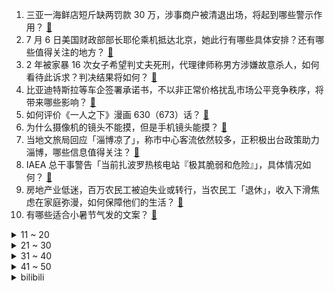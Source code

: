 1. 三亚一海鲜店短斤缺两罚款 30 万，涉事商户被清退出场，将起到哪些警示作用？ [:link:](https://www.zhihu.com/question/610555575)
2. 7 月 6 日美国财政部部长耶伦乘机抵达北京，她此行有哪些具体安排？还有哪些值得关注的地方？ [:link:](https://www.zhihu.com/question/610702246)
3. 2 年被家暴 16 次女子希望判丈夫死刑，代理律师称男方涉嫌故意杀人，如何看待此诉求？判决结果将如何？ [:link:](https://www.zhihu.com/question/610619293)
4. 比亚迪特斯拉等车企签署承诺书，不以非正常价格扰乱市场公平竞争秩序，将带来哪些影响？ [:link:](https://www.zhihu.com/question/610644843)
5. 如何评价《一人之下》漫画 630（673）话？ [:link:](https://www.zhihu.com/question/610787570)
6. 为什么摄像机的镜头不能摸，但是手机镜头能摸？ [:link:](https://www.zhihu.com/question/610269078)
7. 当地文旅局回应「淄博凉了」，称市中心客流依然较多，正积极出台政策助力淄博，哪些信息值得关注？ [:link:](https://www.zhihu.com/question/610665108)
8. IAEA 总干事警告「当前扎波罗热核电站『极其脆弱和危险』」，具体情况如何？ [:link:](https://www.zhihu.com/question/610625389)
9. 房地产业低迷，百万农民工被迫失业或转行，当农民工「退休」，收入下滑焦虑在家庭弥漫，如何保障他们的生活？ [:link:](https://www.zhihu.com/question/610633138)
10. 有哪些适合小暑节气发的文案？ [:link:](https://www.zhihu.com/question/541032052)
<details>
<summary>11 ~ 20</summary>

11. 交警查酒驾时后排男子亮出警官证质问「能不能走」，官方回应「正在调查处理」，后续调查有何进展？ [:link:](https://www.zhihu.com/question/610659420)
12. 上海交大录取通知书里有「一滴水」，北科大的通知书「由钢制成」，哪些高校的录取通知书给你留下了深刻印象？ [:link:](https://www.zhihu.com/question/610635358)
13. 推特限流之际，Meta 推出 Threads，已涌入三千万用户，马斯克称其盗取机密，小扎能偷家成功吗？ [:link:](https://www.zhihu.com/question/610631428)
14. 67岁环卫工穿厚重制服在高温下工作，不穿罚款50元，城管局回应：长袖能够起防晒作用，对此你怎么看？ [:link:](https://www.zhihu.com/question/610461726)
15. 2023 LPL 夏季赛于线下举「僵尸」牌子的粉丝公开致歉，这个梗算对 TheShy 选手的侮辱吗？ [:link:](https://www.zhihu.com/question/610480367)
16. 为什么优秀员工往往最先离职？ [:link:](https://www.zhihu.com/question/385026167)
17. 为什么要实行薪酬保密？ [:link:](https://www.zhihu.com/question/28079407)
18. 为什么刘备失败那么多次都站起来了，却在夷陵大败后就中道崩阻了? [:link:](https://www.zhihu.com/question/610426660)
19. 不沉迷游戏和热爱游戏可能并存吗？如果可以，是如何做到的？ [:link:](https://www.zhihu.com/question/602728740)
20. 做「全职儿女」和做家庭主妇有什么不同？为什么「全职儿女」会被认为是「啃老」？ [:link:](https://www.zhihu.com/question/610276645)
</details>
<details>
<summary>21 ~ 30</summary>

21. 每天工作都在摸鱼，没有给公司带来多少实际效益，感觉很心虚怎么办？ [:link:](https://www.zhihu.com/question/610282403)
22. 上海交大医学博士当中学保健员，媒体称高学历就业下沉或成常态，为何该现象频频出现？对社会发展有哪些影响？ [:link:](https://www.zhihu.com/question/610692768)
23. 国漫《秦时明月》为什么越来越冷门了？ [:link:](https://www.zhihu.com/question/597525036)
24. 谷歌披露量子计算机新突破，经典超算需 47 年的任务可在几秒内完成，具有哪些意义？ [:link:](https://www.zhihu.com/question/610524870)
25. 游戏《永劫无间》宣布销量突破 2000 万、并即将转为免费游戏，有哪些值得关注的？ [:link:](https://www.zhihu.com/question/610483242)
26. Uzi 与 Light 同获 6 次 MVP 并列下路选手第一名，如何评价本赛季下路的竞争强度？ [:link:](https://www.zhihu.com/question/610057378)
27. 为什么电车比油车马力大，但后段跑不过油车？ [:link:](https://www.zhihu.com/question/609554674)
28. 减肥怎么才能长久地坚持下去呢？ [:link:](https://www.zhihu.com/question/607743318)
29. 皮肤晒黑以后还可以白回来吗？ [:link:](https://www.zhihu.com/question/608118229)
30. 风扇灯实用吗？有没有设计感好点的推荐？ [:link:](https://www.zhihu.com/question/468006153)
</details>
<details>
<summary>31 ~ 40</summary>

31. 手机散热背夹是智商税吗，是否值得购买？ [:link:](https://www.zhihu.com/question/609906720)
32. 管理的悖论：为什么有的人做员工很强，但是一做管理就变蠢了？ [:link:](https://www.zhihu.com/question/600072908)
33. 高中从高一开始大量的刷题，能考上985、211吗? [:link:](https://www.zhihu.com/question/601633953)
34. 笔记本电脑关机状态下进水应该如何处理？ [:link:](https://www.zhihu.com/question/604801327)
35. 2023 城市夜经济指数排名出炉，佛山、南宁等进入前二十，夜间经济能否成为小城市的「流量密码」？ [:link:](https://www.zhihu.com/question/610645317)
36. 高考结束了，想买个新手机上大学用，哪个牌子既便宜又好用？ [:link:](https://www.zhihu.com/question/607309150)
37. 高考完应该怎么选手机？ [:link:](https://www.zhihu.com/question/605948290)
38. 如何评价《原神》3.8版本活动「清夏！乐园？大秘境！」? [:link:](https://www.zhihu.com/question/610445285)
39. 人可以不上班么？ [:link:](https://www.zhihu.com/question/610078346)
40. 买手机你会选择网购还是去实体手机店购买？为什么？ [:link:](https://www.zhihu.com/question/605928319)
</details>
<details>
<summary>41 ~ 50</summary>

41. 未来的博士到高校当老师会不会很难啊？ [:link:](https://www.zhihu.com/question/458955483)
42. 印度 6 月日经制造业 PMI 57.8 ，这一数据透露了哪些信息？ [:link:](https://www.zhihu.com/question/610064203)
43. 世界气象组织确认，热带太平洋七年来首次形成厄尔尼诺条件，预计会致全球气温飙升，还有哪些影响？如何应对？ [:link:](https://www.zhihu.com/question/610614089)
44. 2023 中国汽车论坛上众车企签署《汽车行业维护公平竞争市场秩序承诺书》，如何看待此事？ [:link:](https://www.zhihu.com/question/610643415)
45. OpenAI 预测七年内超级 AI 将问世，并宣布「20% 算力用来解决失控问题」，哪些信息值得关注？ [:link:](https://www.zhihu.com/question/610639130)
46. 南极海冰面积持续创历史新低，专家称厄尔尼诺和极端高温之外，海冰融化才是最大的「灰犀牛」，将有何影响？ [:link:](https://www.zhihu.com/question/610740747)
47. 夏天去露营、海滩是否需要使用高倍防晒霜？ [:link:](https://www.zhihu.com/question/609226162)
48. 大夏天的没什么胃口，有什么又开胃做法又简单的菜？ [:link:](https://www.zhihu.com/question/608695342)
49. 笔记本电脑核显、独显、集显有什么区别？ [:link:](https://www.zhihu.com/question/606089338)
50. 大学生需不需要买游戏本？ [:link:](https://www.zhihu.com/question/609898566)
</details><details>
<summary>bilibili</summary>

</details>